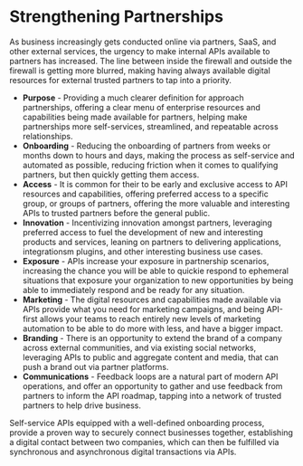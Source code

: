 # Strengthening Partnerships
As business increasingly gets conducted online via partners, SaaS, and other external services, the urgency to make internal APIs available to partners has increased. The line between inside the firewall and outside the firewall is getting more blurred, making having always available digital resources for external trusted partners to tap into a priority. 

- **Purpose** - Providing a much clearer definition for approach partnerships, offering a clear menu of enterprise resources and capabilities being made available for partners, helping make partnerships more self-services, streamlined, and repeatable across relationships.
- **Onboarding** - Reducing the onboarding of partners from weeks or months down to hours and days, making the process as self-service and automated as possible, reducing friction when it comes to qualifying partners, but then quickly getting them access.
- **Access** - It is common for their to be early and exclusive access to API resources and capabilities, offering preferred access to a specific group, or groups of partners, offering the more valuable and interesting APIs to trusted partners before the general public.
- **Innovation** - Incentivizing innovation amongst partners, leveraging preferred access to fuel the development of new and interesting products and services, leaning on partners to delivering applications, integrationsm plugins, and other interesting business use cases.
- **Exposure** - APIs increase your exposure in partnership scenarios, increasing the chance you will be able to quickie respond to ephemeral situations that exposure your organization to new opportunities by being able to immediately respond and be ready for any situation.
- **Marketing** - The digital resources and capabilities made available via APIs provide what you need for marketing campaigns, and being API-first allows your teams to reach entirely new levels of marketing automation to be able to do more with less, and have a bigger impact.
- **Branding** - There is an opportunity to extend the brand of a company across external communities, and via existing social networks, leveraging APIs to public and aggregate content and media, that can push a brand out via partner platforms.
- **Communications** - Feedback loops are a natural part of modern API operations, and offer an opportunity to gather and use feedback from partners to inform the API roadmap, tapping into a network of trusted partners to help drive business.

Self-service APIs equipped with a well-defined onboarding process, provide a proven way to securely connect businesses together, establishing a digital contact between two companies, which can then be fulfilled via synchronous and asynchronous digital transactions via APIs. 
